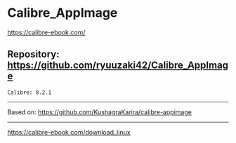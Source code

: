 
# Calibre_AppImage
https://calibre-ebook.com/

## Repository: https://github.com/ryuuzaki42/Calibre_AppImage
    Calibre: 8.2.1

---
Based on: https://github.com/KushagraKarira/calibre-appimage

---
https://calibre-ebook.com/download_linux
